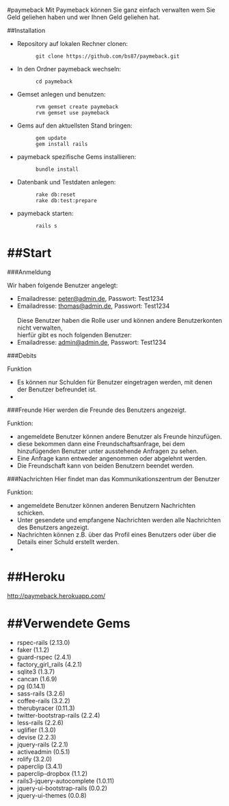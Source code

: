 #paymeback
Mit Paymeback können Sie ganz einfach verwalten wem Sie Geld geliehen haben und wer Ihnen Geld geliehen hat. 


##Installation
* Repository auf lokalen Rechner clonen:
			
			git clone https://github.com/bs87/paymeback.git

* In den Ordner paymeback wechseln:
			
			cd paymeback

* Gemset anlegen und benutzen:
			
			rvm gemset create paymeback
 			rvm gemset use paymeback

* Gems auf den aktuellsten Stand bringen:
 		
 			gem update
 			gem install rails

* paymeback spezifische Gems installieren:
 			
 			bundle install

* Datenbank und Testdaten anlegen:
 			
 			rake db:reset
 			rake db:test:prepare


* paymeback starten:
  			
  			rails s

##Start
==========
###Anmeldung

Wir haben folgende Benutzer angelegt:
* Emailadresse: peter@admin.de, Passwort: Test1234
* Emailadresse: thomas@admin.de, Passwort: Test1234 <br><br>
Diese Benutzer haben die Rolle user und können andere Benutzerkonten nicht verwalten, <br>
hierfür gibt es noch folgenden Benutzer:
* Emailadresse: admin@admin.de, Passwort: Test1234

###Debits


Funktion
* Es können nur Schulden für Benutzer eingetragen werden, mit denen der Benutzer befreundet ist.
*

###Freunde
Hier werden die Freunde des Benutzers angezeigt.

Funktion:
* angemeldete Benutzer können andere Benutzer als Freunde hinzufügen. 
* diese bekommen dann eine Freundschaftsanfrage, bei dem hinzufügenden Benutzer unter ausstehende Anfragen zu sehen.
* Eine Anfrage kann entweder angenommen oder abgelehnt werden.
* Die Freundschaft kann von beiden Benutzern beendet werden.


###Nachrichten
Hier findet man das Kommunikationszentrum der Benutzer

Funktion:
* angemeldete Benutzer können anderen Benutzern Nachrichten schicken.
* Unter gesendete und empfangene Nachrichten werden alle Nachrichten des Benutzers angezeigt.
* Nachrichten können z.B. über das Profil eines Benutzers oder über die Details einer Schuld erstellt werden.
* 

##Heroku
==========
http://paymeback.herokuapp.com/


##Verwendete Gems
==========
* rspec-rails (2.13.0)
* faker (1.1.2)
* guard-rspec (2.4.1)
* factory_girl_rails (4.2.1)
* sqlite3 (1.3.7)
* cancan (1.6.9)
* pg (0.14.1)
* sass-rails (3.2.6)
* coffee-rails (3.2.2)
* therubyracer (0.11.3)
* twitter-bootstrap-rails (2.2.4)
* less-rails (2.2.6)
* uglifier (1.3.0)
* devise (2.2.3)
* jquery-rails (2.2.1)
* activeadmin (0.5.1)
* rolify (3.2.0)
* paperclip (3.4.1)
* paperclip-dropbox (1.1.2)
* rails3-jquery-autocomplete (1.0.11)
* jquery-ui-bootstrap-rails (0.0.2)
* jquery-ui-themes (0.0.8)